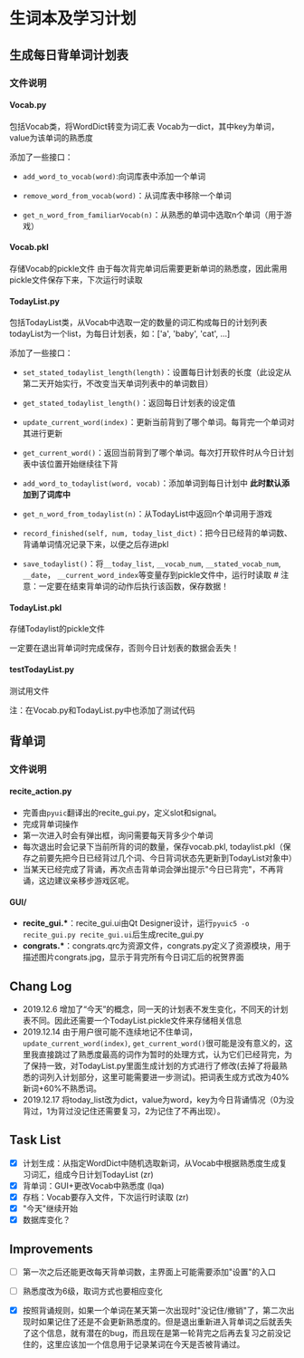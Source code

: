 # 生词本及学习计划

## 生成每日背单词计划表

### 文件说明

#### Vocab.py

包括Vocab类，将WordDict转变为词汇表
Vocab为一dict，其中key为单词，value为该单词的熟悉度

添加了一些接口：

* `add_word_to_vocab(word)`:向词库表中添加一个单词

* `remove_word_from_vocab(word)`：从词库表中移除一个单词

* `get_n_word_from_familiarVocab(n)`：从熟悉的单词中选取n个单词（用于游戏）


#### Vocab.pkl

存储Vocab的pickle文件
由于每次背完单词后需要更新单词的熟悉度，因此需用pickle文件保存下来，下次运行时读取

#### TodayList.py

包括TodayList类，从Vocab中选取一定的数量的词汇构成每日的计划列表
todayList为一个list，为每日计划表，如：['a', 'baby', 'cat', ...]

添加了一些接口：

* `set_stated_todaylist_length(length)`：设置每日计划表的长度（此设定从第二天开始实行，不改变当天单词列表中的单词数目）

* `get_stated_todaylist_length()`：返回每日计划表的设定值

* `update_current_word(index)`：更新当前背到了哪个单词。每背完一个单词对其进行更新

* `get_current_word()`：返回当前背到了哪个单词。每次打开软件时从今日计划表中该位置开始继续往下背

* `add_word_to_todaylist(word, vocab)`：添加单词到每日计划中 **此时默认添加到了词库中**

* `get_n_word_from_todaylist(n)`：从TodayList中返回n个单词用于游戏

* `record_finished(self, num, today_list_dict)`：把今日已经背的单词数、背诵单词情况记录下来，以便之后存进pkl

* `save_todaylist()`：将`__today_list`, `__vocab_num`, `__stated_vocab_num`, `__date`， `__current_word_index`等变量存到pickle文件中，运行时读取 # 注意：一定要在结束背单词的动作后执行该函数，保存数据！

#### TodayList.pkl
存储Todaylist的pickle文件

一定要在退出背单词时完成保存，否则今日计划表的数据会丢失！

#### testTodayList.py

测试用文件

注：在Vocab.py和TodayList.py中也添加了测试代码


## 背单词

### 文件说明

#### recite_action.py

* 完善由`pyuic`翻译出的recite_gui.py，定义slot和signal。
* 完成背单词操作
* 第一次进入时会有弹出框，询问需要每天背多少个单词
* 每次退出时会记录下当前所背的词的数量，保存vocab.pkl, todaylist.pkl（保存之前要先把今日已经背过几个词、今日背词状态先更新到TodayList对象中）
* 当某天已经完成了背诵，再次点击背单词会弹出提示"今日已背完"，不再背诵，这边建议亲移步游戏区呢。

#### GUI/

* **recite_gui.\***：recite_gui.ui由Qt Designer设计，运行`pyuic5 -o recite_gui.py recite_gui.ui`后生成recite_gui.py
* **congrats.\***：congrats.qrc为资源文件，congrats.py定义了资源模块，用于描述图片congrats.jpg，显示于背完所有今日词汇后的祝贺界面

## Chang Log

* 2019.12.6 增加了“今天”的概念，同一天的计划表不发生变化，不同天的计划表不同。因此还需要一个TodayList.pickle文件来存储相关信息
* 2019.12.14 由于用户很可能不连续地记不住单词，`update_current_word(index)`, `get_current_word()`很可能是没有意义的，这里我直接跳过了熟悉度最高的词作为暂时的处理方式，认为它们已经背完，为了保持一致，对TodayList.py里面生成计划的方式进行了修改(去掉了将最熟悉的词列入计划部分，这里可能需要进一步测试)。把词表生成方式改为40%新词+60%不熟悉词。
* 2019.12.17 将today_list改为dict，value为word，key为今日背诵情况（0为没背过，1为背过没记住还需要复习，2为记住了不再出现）。

## Task List

- [x] 计划生成：从指定WordDict中随机选取新词，从Vocab中根据熟悉度生成复习词汇，组成今日计划TodayList (zr)
- [x] 背单词：GUI+更改Vocab中熟悉度 (lqa)
- [x] 存档：Vocab要存入文件，下次运行时读取 (zr)
- [x] "今天"继续开始
- [x] 数据库变化？

## Improvements

- [ ] 第一次之后还能更改每天背单词数，主界面上可能需要添加"设置"的入口
- [ ] 熟悉度改为6级，取词方式也要相应变化
- [x] 按照背诵规则，如果一个单词在某天第一次出现时"没记住/撤销"了，第二次出现时如果记住了还是不会更新熟悉度的。但是退出重新进入背单词之后就丢失了这个信息，就有潜在的bug，而且现在是第一轮背完之后再去复习之前没记住的，这里应该加一个信息用于记录某词在今天是否被背诵过。

